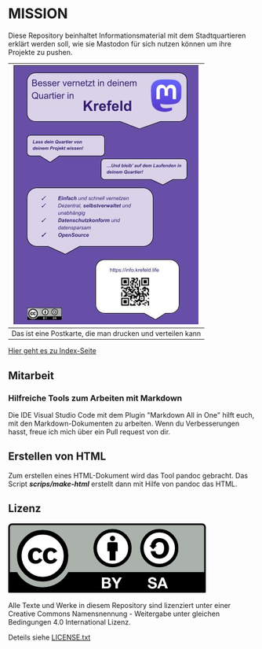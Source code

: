MISSION
=======

Diese Repository beinhaltet Informationsmaterial mit dem Stadtquartieren erklärt werden soll, wie sie Mastodon für sich nutzen können um ihre Projekte zu pushen.

| ![Postkarte](pics/postkarte.jpg)                           |
|------------------------------------------------------------|
| Das ist eine Postkarte, die man drucken und verteilen kann |

[Hier geht es zu Index-Seite](markdown/00-00-index.md)

Mitarbeit
---------

### Hilfreiche Tools zum Arbeiten mit Markdown

Die IDE Visual Studio Code mit dem Plugin "Markdown All in One" hilft euch, mit den Markdown-Dokumenten zu arbeiten. Wenn du Verbesserungen hasst, freue ich mich über ein Pull request von dir.

Erstellen von HTML
------------------

Zum erstellen eines HTML-Dokument wird das Tool pandoc gebracht. Das Script ***scrips/make-html*** erstellt dann mit Hilfe von pandoc das HTML.


Lizenz
------

![cc logo](pics/cc-by-sa.png)

Alle Texte und Werke in diesem Repository sind lizenziert unter einer Creative Commons Namensnennung - Weitergabe unter gleichen Bedingungen 4.0 International Lizenz.

Deteils siehe [LICENSE.txt](LICENSE.txt)
